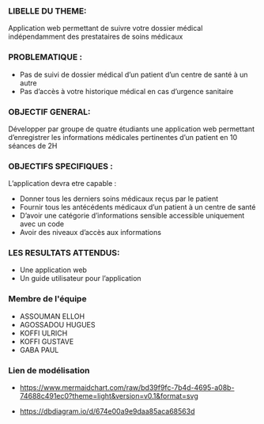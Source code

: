 ### LIBELLE DU THEME:
Application web permettant de suivre votre dossier médical indépendamment des prestataires de soins médicaux
### PROBLEMATIQUE :
* Pas de suivi de dossier médical d’un patient d’un centre de santé à un autre
* Pas d’accès à votre historique médical en cas d’urgence sanitaire
### OBJECTIF GENERAL:
Développer par groupe de quatre étudiants une application web permettant d’enregistrer les informations médicales pertinentes d’un patient en 10 séances de 2H
### OBJECTIFS SPECIFIQUES :
L’application devra etre capable :
* Donner tous les derniers soins médicaux reçus par le patient
* Fournir tous les antécédents médicaux d’un patient à un centre de santé
* D’avoir une catégorie d’informations sensible accessible uniquement avec un code
* Avoir des niveaux d’accès aux informations
### LES RESULTATS ATTENDUS:
* Une application web
* Un guide utilisateur pour l’application

### Membre de l'équipe
* ASSOUMAN ELLOH
* AGOSSADOU HUGUES
* KOFFI ULRICH
* KOFFI GUSTAVE
* GABA PAUL

### Lien de modélisation
* https://www.mermaidchart.com/raw/bd39f9fc-7b4d-4695-a08b-74688c491ec0?theme=light&version=v0.1&format=svg

* https://dbdiagram.io/d/674e00a9e9daa85aca68563d
